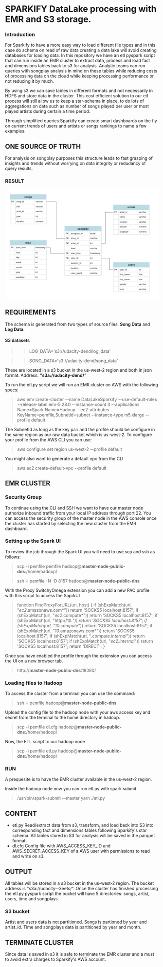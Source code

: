 # SPARKIFY DataLake processing with EMR and S3 storage.

### Introduction

For Sparkify to have a more easy way to load different file types and in this case do schema on read of raw data creating a data lake will avoid creating databases for loading data. In this repository we have an etl pyspark script that can run inside an EMR cluster to extract data, process and load fact and dimensions tables back to s3 for analysis. Analytic teams can run queries with songplay analysis in mind on these tables while reducing costs of processing data on the cloud while keeping processing performance or not reducing it by much. 

By using s3 we can save tables in different formats and not necessarily in HDFS and store data in the cluster. This cost efficient solution to our etl process will still allow us to keep a star-schema in place, to do lots of aggregations on data such as number of songs played per user or most played artists during certain a time period. 

Through simplified queries Sparkify can create smart dashboards on the fly on current trends of users and artists or songs rankings to name a few examples.


## ONE SOURCE OF TRUTH

For analysis on songplay purposes this structure leads to fast grasping of insights and trends without worrying on data integrity or redudancy of query results. 


### RESULT

![alt_text](erd.png "Sparkify Star Schema in S3")


## REQUIREMENTS

The schema is generated from two types of source files: **Song Data** and **Log Data**. 

#### S3 datasets 

>> LOG_DATA='s3://udacity-dend/log_data'

>> SONG_DATA='s3://udacity-dend/song_data'

These are located in a s3 bucket in the us-west-2 region and both in json format. Address: **"s3a://udacity-dend/"**

To run the etl.py script we will run an EMR cluster on AWS with the following specs:
> aws emr create-cluster --name DataLakeSparkify --use-default-roles --release-label emr-5.28.0 --instance-count 3 --applications Name=Spark Name=Hadoop --ec2-attributes KeyName=pemfile,SubnetId=subnet --instance-type m5.xlarge --profile default

The SubnetId as long as the key pair and the profile should be configure in the same region as our raw data bucket which is us-west-2.
To configure your profile from the AWS CLI you can use:
> aws configure set region us-west-2 --profile default

You might also want to generate a default vpc from the CLI
> aws ec2 create-default-vpc --profile default

## EMR CLUSTER 
### Security Group

To continue using the CLI and SSH we want to have our master node authorize inbound traffic from your local IP address through port 22.
You can access the security group of the master node in the AWS console once the cluster has started by selecting the new cluster from the EMR dashboard.

### Setting up the Spark UI

To review the job through the Spark UI you will need to use scp and ssh as follows:

> scp -i pemfile pemfile hadoop@**master-node-public-dns**:/home/hadoop/

> ssh -i pemfile -N -D 8157 hadoop@**master-node-public-dns**

With the Proxy SwitchyOmega extension you can add a new PAC profile with this script to access the SaprkUI

> function FindProxyForURL(url, host) {
 if (shExpMatch(url, "*ec2*.amazonaws.com*")) return 'SOCKS5 localhost:8157';
 if (shExpMatch(url, "*ec2*.compute*")) return 'SOCKS5 localhost:8157';
 if (shExpMatch(url, "http://10.*")) return 'SOCKS5 localhost:8157';
 if (shExpMatch(url, "*10*.compute*")) return 'SOCKS5 localhost:8157';
 if (shExpMatch(url, "*10*.amazonaws.com*")) return 'SOCKS5 localhost:8157';
 if (shExpMatch(url, "*.compute.internal*")) return 'SOCKS5 localhost:8157';
 if (shExpMatch(url, "*ec2.internal*")) return 'SOCKS5 localhost:8157';
 return 'DIRECT';
}

Once you have enabled the profile through the extension you can access the UI on a new browser tab.

> http://**master-node-public-dns**:18080/

### Loading files to Hadoop

To access the cluster from a terminal you can use the command:

> ssh -i pemfile hadoop@**master-node-public-dns**

Upload the config file to the hadoop node with your aws access key and secret from the terminal to the home directory in hadoop.
> scp -i pemfile dl.cfg hadoop@**master-node-public-dns**:/home/hadoop/

Now, the ETL script to our hadoop node
> scp -i pemfile etl.py hadoop@**master-node-public-dns**:/home/hadoop/

### RUN

A prequesite is to have the EMR cluster available in the us-west-2 region.

Inside the hadoop node now you can run etl.py with spark submit.

> /usr/bin/spark-submit --master yarn ./etl.py


## CONTENT
- etl.py
Read/extract data from s3, transform, and load back into S3 into corresponding fact and dimensions tables following Sparkify's star schema. All tables stored in S3 for analysis will be saved in the parquet format.
- dl.cfg
Config file with AWS_ACCESS_KEY_ID and AWS_SECRET_ACCESS_KEY of a AWS user with permissions to read and write on s3. 

## OUTPUT

All tables will be stored in a s3 bucket in the us-west-2 region. The bucket address is "s3a://udacity--3eets/". Once the cluster has finished processing the etl.py pyspark script the bucket will have 5 directories: songs, artist, users, time and songplays.

### S3 bucket

Artist and users data is not partitioned. 
Songs is partioned by year and artist_id. 
Time and songplays data is partitioned by year and month.

## TERMINATE CLUSTER

Since data is saved in s3 it is safe to terminate the EMR cluster and a must to avoid extra charges to Sparkify's AWS account.


